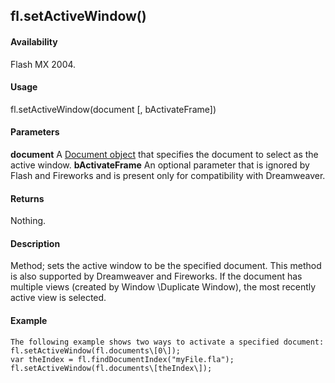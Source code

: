 ## fl.setActiveWindow()

#### Availability

Flash MX 2004.

#### Usage

fl.setActiveWindow(document \[, bActivateFrame\])

#### Parameters

**document** A [Document object](#_bookmark116) that specifies the document to select as the active window.
**bActivateFrame** An optional parameter that is ignored by Flash and Fireworks and is present only for compatibility with Dreamweaver.

#### Returns

Nothing.

#### Description

Method; sets the active window to be the specified document. This method is also supported by Dreamweaver and Fireworks. If the document has multiple views (created by Window \Duplicate Window), the most recently active view is selected.

#### Example

```
The following example shows two ways to activate a specified document:
fl.setActiveWindow(fl.documents\[0\]);
var theIndex = fl.findDocumentIndex("myFile.fla"); fl.setActiveWindow(fl.documents\[theIndex\]);

```
